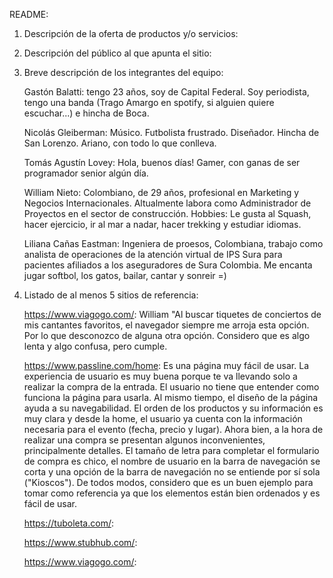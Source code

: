 README:

1. Descripción de la oferta de productos y/o servicios:

2. Descripción del público al que apunta el sitio:

3. Breve descripción de los integrantes del equipo:

    Gastón Balatti: tengo 23 años, soy de Capital Federal. Soy periodista, tengo una banda (Trago Amargo en spotify, si alguien quiere escuchar...) e hincha de Boca.

    Nicolás Gleiberman: Músico. Futbolista frustrado. Diseñador. Hincha de San Lorenzo. Ariano, con todo lo que conlleva.

    Tomás Agustín Lovey: Hola, buenos días! Gamer, con ganas de ser programador senior algún día.

    William Nieto: Colombiano, de 29 años, profesional en Marketing y Negocios Internacionales. Altualmente labora como Administrador de Proyectos en el sector de construcción.
    Hobbies: Le gusta al Squash, hacer ejercicio, ir al mar a nadar, hacer trekking y estudiar idiomas.

    Liliana Cañas Eastman: Ingeniera de proesos, Colombiana, trabajo como analista de operaciones de la atención virtual de IPS Sura para pacientes afiliados a los aseguradores de Sura Colombia. Me encanta jugar softbol, los gatos, bailar, cantar y sonreir =)

4. Listado de al menos 5 sitios de referencia:

   https://www.viagogo.com/: William "Al buscar tiquetes de conciertos de mis cantantes favoritos, el navegador siempre me arroja esta opción. Por lo que desconozco de alguna otra opción. Considero que es algo lenta y algo confusa, pero cumple.

   https://www.passline.com/home: Es una página muy fácil de usar. La experiencia de usuario es muy buena porque te va llevando solo a realizar la compra de la entrada. El usuario no tiene que entender como funciona la página para usarla. Al mismo tiempo, el diseño de la página ayuda a su navegabilidad. El orden de los productos y su información es muy clara y desde la home, el usuario ya cuenta con la información necesaria para el evento (fecha, precio y lugar). Ahora bien, a la hora de realizar una compra se presentan algunos inconvenientes, principalmente detalles. El tamaño de letra para completar el formulario de compra es chico, el nombre de usuario en la barra de navegación se corta y una opción de la barra de navegación no se entiende por sí sola ("Kioscos"). De todos modos, considero que es un buen ejemplo para tomar como referencia ya que los elementos están bien ordenados y es fácil de usar.

   https://tuboleta.com/:

   https://www.stubhub.com/:

   https://www.viagogo.com/:
